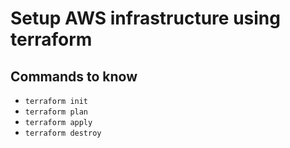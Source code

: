 # Setup AWS infrastructure using terraform

## Commands to know

* `terraform init`
* `terraform plan`
* `terraform apply`
* `terraform destroy`

